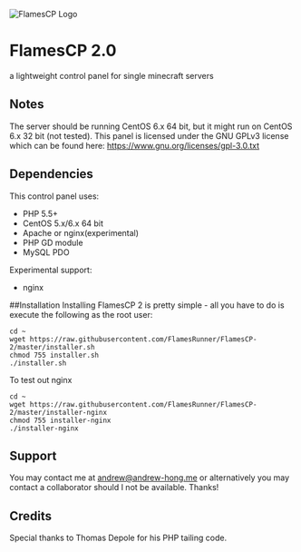 ![FlamesCP Logo](https://raw.githubusercontent.com/FlamesRunner/FlamesCP-2/master/flamescp2.png)

# FlamesCP 2.0
a lightweight control panel for single minecraft servers

## Notes
The server should be running CentOS 6.x 64 bit, but it might run on CentOS 6.x 32 bit (not tested).
This panel is licensed under the GNU GPLv3 license which can be found here: https://www.gnu.org/licenses/gpl-3.0.txt

## Dependencies
This control panel uses: 
- PHP 5.5+ 
- CentOS 5.x/6.x 64 bit
- Apache or nginx(experimental) 
- PHP GD module 
- MySQL PDO

Experimental support:
- nginx


##Installation
Installing FlamesCP 2 is pretty simple - all you have to do is execute the following as the root user:

    cd ~
    wget https://raw.githubusercontent.com/FlamesRunner/FlamesCP-2/master/installer.sh
    chmod 755 installer.sh
    ./installer.sh

To test out nginx 

    cd ~
    wget https://raw.githubusercontent.com/FlamesRunner/FlamesCP-2/master/installer-nginx
    chmod 755 installer-nginx
    ./installer-nginx

## Support

You may contact me at andrew@andrew-hong.me or alternatively you may contact a collaborator should I not be available.
Thanks!

## Credits
Special thanks to Thomas Depole for his PHP tailing code.
